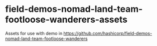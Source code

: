 # field-demos-nomad-land-team-footloose-wanderers-assets
Assets for use with demo in https://github.com/hashicorp/field-demos-nomad-land-team-footloose-wanderers
